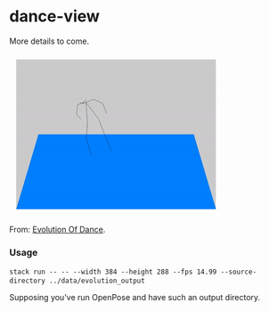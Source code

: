 # dance-view

More details to come.

![](images/evolution_of_dance.gif)

From: [Evolution Of Dance](https://www.youtube.com/watch?v=dMH0bHeiRNg).

### Usage

```
stack run -- -- --width 384 --height 288 --fps 14.99 --source-directory ../data/evolution_output
```

Supposing you've run OpenPose and have such an output directory.
